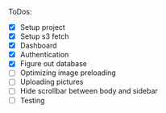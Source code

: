 ToDos:

- [x] Setup project
- [x] Setup s3 fetch
- [x] Dashboard
- [x] Authentication
- [x] Figure out database
- [ ] Optimizing image preloading
- [ ] Uploading pictures
- [ ] Hide scrollbar between body and sidebar
- [ ] Testing
